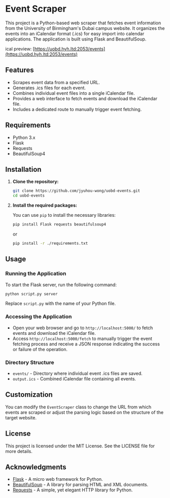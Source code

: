 # Event Scraper

This project is a Python-based web scraper that fetches event information from the University of Birmingham's Dubai campus website. It organizes the events into an iCalendar format (.ics) for easy import into calendar applications. The application is built using Flask and BeautifulSoup.

ical preview:
[https://uobd.hyh.ltd:2053/events](https://uobd.hyh.ltd:2053/events)

## Features

- Scrapes event data from a specified URL.
- Generates .ics files for each event.
- Combines individual event files into a single iCalendar file.
- Provides a web interface to fetch events and download the iCalendar file.
- Includes a dedicated route to manually trigger event fetching.

## Requirements

- Python 3.x
- Flask
- Requests
- BeautifulSoup4

## Installation

1. **Clone the repository:**

   ```bash
   git clone https://github.com/jyuhou-wong/uobd-events.git
   cd uobd-events
   ```

2. **Install the required packages:**

   You can use `pip` to install the necessary libraries:

   ```bash
   pip install Flask requests beautifulsoup4
   ```

   or
   
   ```bash
   pip install -r ./requirements.txt
   ```

## Usage

### Running the Application

To start the Flask server, run the following command:

```bash
python script.py server
```

Replace `script.py` with the name of your Python file.

### Accessing the Application

- Open your web browser and go to `http://localhost:5000/` to fetch events and download the iCalendar file.
- Access `http://localhost:5000/fetch` to manually trigger the event fetching process and receive a JSON response indicating the success or failure of the operation.

### Directory Structure

- `events/` - Directory where individual event .ics files are saved.
- `output.ics` - Combined iCalendar file containing all events.

## Customization

You can modify the `EventScraper` class to change the URL from which events are scraped or adjust the parsing logic based on the structure of the target website.

## License

This project is licensed under the MIT License. See the LICENSE file for more details.

## Acknowledgments

- [Flask](https://flask.palletsprojects.com/) - A micro web framework for Python.
- [BeautifulSoup](https://www.crummy.com/software/BeautifulSoup/) - A library for parsing HTML and XML documents.
- [Requests](https://requests.readthedocs.io/en/latest/) - A simple, yet elegant HTTP library for Python.
